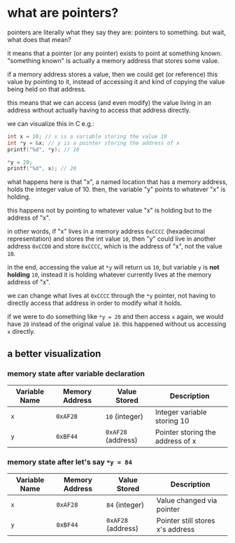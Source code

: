 # what are pointers?
pointers are literally what they say they are: pointers to something. but wait, what does that mean?

it means that a pointer (or any pointer) exists to point at something known. "something known" is actually a memory address that stores some value.

if a memory address stores a value, then we could get (or reference) this value by pointing to it, instead of accessing it and kind of copying the value being held on that address.

this means that we can access (and even modify) the value living in an address without actually having to access that address directly.

we can visualize this in C e.g.:
``` C
int x = 10; // x is a variable storing the value 10
int *y = &x; // y is a pointer storing the address of x
printf("%d", *y); // 10

*y = 20;
printf("%d", x); // 20
```
what happens here is that "x", a named location that has a memory address, holds the integer value of 10. then, the variable "y" points to whatever "x" is holding.

this happens not by pointing to whatever value "x" is holding but to the address of "x".

in other words, if "x" lives in a memory address `0xCCCC` (hexadecimal representation) and stores the int value `10`, then "y" could live in another address `0xCCD0` and store `0xCCCC`, which is the address of "x", not the value `10`.

in the end, accessing the value at `*y` will return us `10`, but variable `y` is **not holding** `10`, instead it is holding whatever currently lives at the memory address of "x".

we can change what lives at `0xCCCC` through the `*y` pointer, not having to directly access that address in order to modify what it holds.

if we were to do something like `*y = 20` and then access `x` again, we would have `20` instead of the original value `10`. this happened without us accessing `x` directly.

## a better visualization
### memory state after variable declaration

| Variable Name | Memory Address | Value Stored       | Description                      |
| ------------- | -------------- | ------------------ | -------------------------------- |
| `x`           | `0xAF28`       | `10` (integer)     | Integer variable storing 10      |
| `y`           | `0xBF44`       | `0xAF28` (address) | Pointer storing the address of x |

### memory state after let's say `*y = 84`

| Variable Name | Memory Address | Value Stored       | Description                      |
| ------------- | -------------- | ------------------ | -------------------------------- |
| `x`           | `0xAF28`       | `84` (integer)     | Value changed via pointer        |
| `y`           | `0xBF44`       | `0xAF28` (address) | Pointer still stores x's address |
